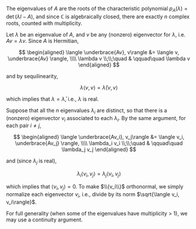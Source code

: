 The eigenvalues of $A$ are the roots of the characteristic polynomial $p_A(\lambda) = \det(\lambda I - A)$, and since $\mathbb{C}$ is algebraically closed, there are exactly $n$ complex roots, counted with multiplicity.

Let $\lambda$ be an eigenvalue of $A$, and $v$ be any (nonzero) eigenvector for $\lambda$, i.e. $Av = \lambda v$. Since $A$ is Hermitian,

$$
\begin{aligned}
\langle \underbrace{Av}, v\rangle &= \langle v, \underbrace{Av} \rangle, \\\\
\lambda v \\;\\;\quad & \qquad\quad \lambda v
\end{aligned}
$$

and by sequilinearity,

$$
\lambda \langle v, v\rangle = \bar{\lambda} \langle v, v\rangle
$$

which implies that $\lambda = \bar{\lambda}$, i.e., $\lambda$ is real.

Suppose that all the $n$ eigenvalues $\lambda_i$ are distinct, so that there is a (nonzero) eigenvector $v_i$ associated to each $\lambda_i$. By the same argument, for each pair $i \neq j$,

$$
\begin{aligned}
\langle \underbrace{Av_i}, v_j\rangle &= \langle v_i, \underbrace{Av_j} \rangle, \\\\
\lambda_i v_i \\;\\;\quad & \qquad\quad \lambda_j v_j
\end{aligned}
$$

and (since $\lambda_j$ is real),

$$
\lambda_i \langle v_i, v_j\rangle = \lambda_j \langle v_i, v_j\rangle
$$

which implies that $\langle v_i, v_j\rangle = 0$. To make $\\{v_i\\}$ orthonormal, we simply normalize each eigenvector $v_i$, i.e., divide by its norm $\sqrt{\langle v_i, v_i\rangle}$.

For full generality (when some of the eigenvalues have multiplicity > 1), we may use a continuity argument.
